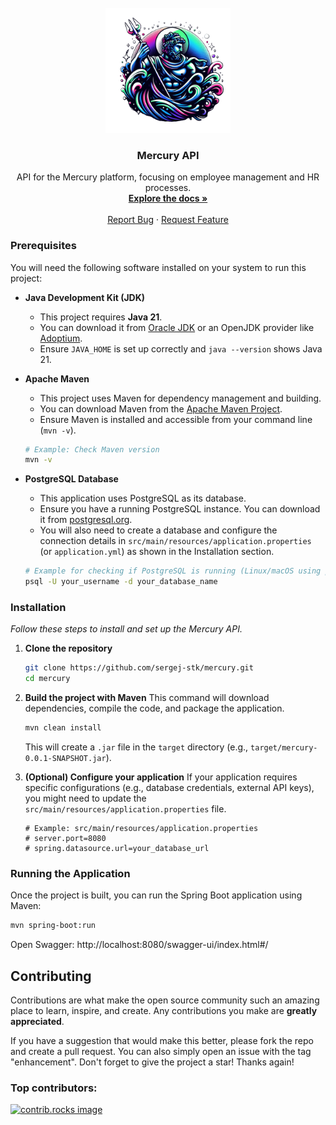 <br />
<div align="center">
  <a href="https://github.com/sergej-stk/mercury">
    <img src="https://raw.githubusercontent.com/sergej-stk/mercury/refs/heads/main/assets/logo.png" alt="Logo" width="200" height="200">
  </a>

<h3 align="center">Mercury API</h3>

  <p align="center">
    API for the Mercury platform, focusing on employee management and HR processes.
    <br />
    <a href="https://mercury.sergejsteinsiek.com/"><strong>Explore the docs »</strong></a>
    <br />
    <br />
    <a href="https://github.com/sergej-stk/mercury/issues/new?template=bugreport.md">Report Bug</a>
    &middot;
    <a href="https://github.com/sergej-stk/mercury/issues/new?template=featurerequest.md">Request Feature</a>
  </p>
</div>

### Prerequisites

You will need the following software installed on your system to run this project:

* **Java Development Kit (JDK)**
    * This project requires **Java 21**.
    * You can download it from [Oracle JDK](https://www.oracle.com/java/technologies/downloads/#java21) or an OpenJDK provider like [Adoptium](https://adoptium.net/temurin/releases/?version=21).
    * Ensure `JAVA_HOME` is set up correctly and `java --version` shows Java 21.

* **Apache Maven**
    * This project uses Maven for dependency management and building.
    * You can download Maven from the [Apache Maven Project](https://maven.apache.org/download.cgi).
    * Ensure Maven is installed and accessible from your command line (`mvn -v`).
    ```sh
    # Example: Check Maven version
    mvn -v
    ```

* **PostgreSQL Database**
    * This application uses PostgreSQL as its database.
    * Ensure you have a running PostgreSQL instance. You can download it from [postgresql.org](https://www.postgresql.org/download/).
    * You will also need to create a database and configure the connection details in `src/main/resources/application.properties` (or `application.yml`) as shown in the Installation section.
    ```sh
    # Example for checking if PostgreSQL is running (Linux/macOS using psql)
    psql -U your_username -d your_database_name
    ```

### Installation

_Follow these steps to install and set up the Mercury API._

1.  **Clone the repository**
    ```sh
    git clone https://github.com/sergej-stk/mercury.git
    cd mercury
    ```

2.  **Build the project with Maven**
    This command will download dependencies, compile the code, and package the application.
    ```sh
    mvn clean install
    ```
    This will create a `.jar` file in the `target` directory (e.g., `target/mercury-0.0.1-SNAPSHOT.jar`).

3.  **(Optional) Configure your application**
    If your application requires specific configurations (e.g., database credentials, external API keys), you might need to update the `src/main/resources/application.properties` file.
    ```properties
    # Example: src/main/resources/application.properties
    # server.port=8080
    # spring.datasource.url=your_database_url
    ```
    
### Running the Application

Once the project is built, you can run the Spring Boot application using Maven:

```sh
mvn spring-boot:run
```

Open Swagger:
http://localhost:8080/swagger-ui/index.html#/

## Contributing

Contributions are what make the open source community such an amazing place to learn, inspire, and create. Any contributions you make are **greatly appreciated**.

If you have a suggestion that would make this better, please fork the repo and create a pull request. You can also simply open an issue with the tag "enhancement".
Don't forget to give the project a star! Thanks again!


### Top contributors:

<a href="https://github.com/sergej-stk/mercury/graphs/contributors">
  <img src="https://contrib.rocks/image?repo=sergej-stk/mercury" alt="contrib.rocks image" />
</a>
